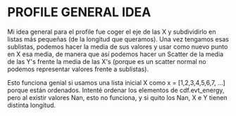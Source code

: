 # PROFILE GENERAL IDEA
Mi idea general para el profile fue coger el eje de las X y subdividirlo en listas más pequeñas (de la longitud que queramos). Una vez tengamos esas sublistas, 
podemos hacer la media de sus valores y usar como nuevo punto en X esa media, de manera que así podemos hacer un Scatter de la media de las Y's frente la media de 
las X's (porque es un scatter normal no podemos representar valores frente a sublistas).

Esto funciona genial si usamos una lista inicial X como x = [1,2,3,4,5,6,7, …] porque están ordenados. Intenté ordenar los elementos de cdf.evt_energy, pero al 
existir valores Nan, esto no funciona, y si quito los Nan, X e Y tienen distinta longitud.
